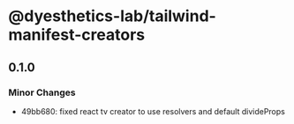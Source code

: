 # @dyesthetics-lab/tailwind-manifest-creators

## 0.1.0

### Minor Changes

- 49bb680: fixed react tv creator to use resolvers and default divideProps
